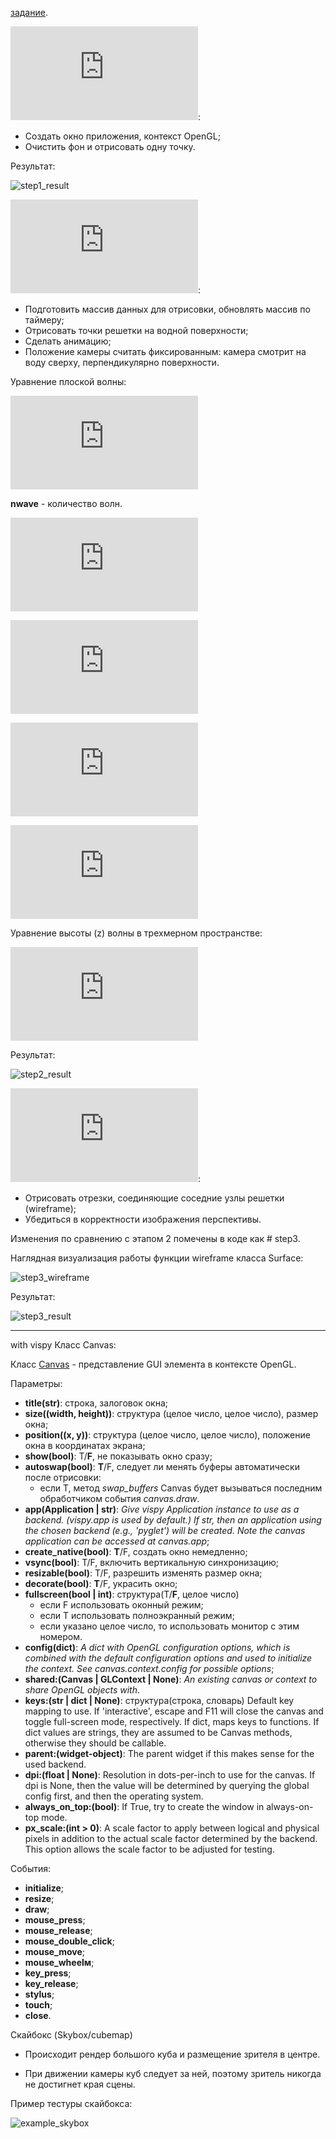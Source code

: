 [задание](https://alepoydes.github.io/introduction-to-numerical-simulation/practice/render/render.html).

![Этап 1](https://github.com/fedy95/Visualization-with-OpenGL/blob/master/step1.py): 
- Создать окно приложения, контекст OpenGL; 
- Очистить фон и отрисовать одну точку.

Результат:

![step1_result](https://github.com/fedy95/Visualization-with-OpenGL/blob/master/images/step1_result.jpg)

![Этап 2](https://github.com/fedy95/Visualization-with-OpenGL/blob/master/step2.py):
- Подготовить массив данных для отрисовки, обновлять массив по таймеру;
- Отрисовать точки решетки на водной поверхности;
- Сделать анимацию;
- Положение камеры считать фиксированным: камера смотрит на воду сверху, перпендикулярно поверхности.

Уравнение плоской волны:

![\xi(x,t)=Acos(\omega t)=Acos(2\pi\nu t)](http://latex.codecogs.com/svg.latex?%5Cfn_jvn%20%5Cxi%28x%2Ct%29%3DAcos%28%5Comega%20t%29%3DAcos%282%5Cpi%5Cnu%20t%29)

**nwave** - количество волн.

![waveVector=nwave*\begin{bmatrix}
 wV_{11}& wV_{12}\\ 
 \vdots& \vdots\\ 
 wV_{nwave1}& wV_{nwave2}
\end{bmatrix}](http://latex.codecogs.com/svg.latex?%5Cfn_jvn%20waveVector%3Dnwave*%5Cbegin%7Bbmatrix%7D%20wV_%7B11%7D%26%20wV_%7B12%7D%5C%5C%20%5Cvdots%26%20%5Cvdots%5C%5C%20wV_%7Bnwave1%7D%26%20wV_%7Bnwave2%7D%20%5Cend%7Bbmatrix%7D)

![\nu=angularFrequency=\frac{\begin{bmatrix}aF_{11}&  \cdots &  aF_{1nwave}\end{bmatrix}}{nwave}](http://latex.codecogs.com/svg.latex?%5Cfn_jvn%20%5Cnu%3DangularFrequency%3D%5Cfrac%7B%5Cbegin%7Bbmatrix%7DaF_%7B11%7D%26%20%5Ccdots%20%26%20aF_%7B1nwave%7D%5Cend%7Bbmatrix%7D%7D%7Bnwave%7D)

![\omega=phase=2\pi\nu=2\pi*angularFrequency=2\pi*\begin{bmatrix}aF_{11}&  \cdots &  aF_{1nwave}\end{bmatrix}](http://latex.codecogs.com/svg.latex?%5Cfn_jvn%20%5Comega%3Dphase%3D2%5Cpi%5Cnu%3D2%5Cpi*angularFrequency%3D2%5Cpi*%5Cbegin%7Bbmatrix%7DaF_%7B11%7D%26%20%5Ccdots%20%26%20aF_%7B1nwave%7D%5Cend%7Bbmatrix%7D)

![A=amplutude=\frac{\begin{bmatrix}A_{11}&  \cdots &  A_{1nwave}\end{bmatrix}}{nwave}](http://latex.codecogs.com/svg.latex?%5Cfn_jvn%20A%3Damplutude%3D%5Cfrac%7B%5Cbegin%7Bbmatrix%7DA_%7B11%7D%26%20%5Ccdots%20%26%20A_%7B1nwave%7D%5Cend%7Bbmatrix%7D%7D%7Bnwave%7D)

Уравнение высоты (z) волны в трехмерном пространстве:

![z=A*cos(\omega + x*waveVector+y*waveVector+t*\nu )](http://latex.codecogs.com/svg.latex?%5Cfn_jvn%20z%3DA*cos%28%5Comega%20&plus;%20x*waveVector&plus;y*waveVector&plus;t*%5Cnu%20%29)

Результат:

![step2_result](https://github.com/fedy95/Visualization-with-OpenGL/blob/master/images/step2_result.gif)

![Этап 3](https://github.com/fedy95/Visualization-with-OpenGL/blob/master/step3.py):
- Отрисовать отрезки, соединяющие соседние узлы решетки (wireframe);
- Убедиться в корректности изображения перспективы.

Изменения по сравнению с этапом 2 помечены в коде как # step3.

Наглядная визуализация работы функции wireframe класса Surface:

![step3_wireframe](https://github.com/fedy95/Visualization-with-OpenGL/blob/master/images/step3_wireframe.jpg)

Результат:

![step3_result](https://github.com/fedy95/Visualization-with-OpenGL/blob/master/images/step3_result.gif)

------
with vispy
Класс Canvas:

Класс [Canvas](https://github.com/vispy/vispy/blob/master/vispy/app/canvas.py) - представление GUI элемента в контексте OpenGL.

Параметры:
- **title(str)**: строка, залоговок окна;
- **size((width, height))**: структура (целое число, целое число), размер окна;
- **position((x, y))**: структура (целое число, целое число), положение окна в координатах экрана;
- **show(bool)**: T/**F**,  не показывать окно сразу;
- **autoswap(bool)**: **T**/F, следует ли менять буферы автоматически после отрисовки:
    - если T, метод *swap_buffers* Canvas будет вызываться последним обработчиком события *canvas.draw*.
- **app(Application | str)**: *Give vispy Application instance to use as a backend. (vispy.app is used by default.) If str, then an application using the chosen backend (e.g., 'pyglet') will be created. Note the canvas application can be accessed at canvas.app*;
- **create_native(bool)**: **T**/F, создать окно немедленно;
- **vsync(bool)**: T/F, включить вертикальную синхронизацию;
- **resizable(bool)**: T/F, разрешить изменять размер окна;
- **decorate(bool)**: **T**/F, украсить окно;
- **fullscreen(bool | int)**: структура(T/**F**, целое число)
  - если F использовать оконный режим;
  - если T использовать полноэкранный режим;
  - если указано целое число, то использовать монитор с этим номером.
- **config(dict)**: *A dict with OpenGL configuration options, which is combined with the default configuration options and used to initialize the context. See canvas.context.config for possible options*;
- **shared:(Canvas | GLContext | None)**: *An existing canvas or context to share OpenGL objects with*.
- **keys:(str | dict | None)**: структура(строка, словарь)
Default key mapping to use. If 'interactive', escape and F11 will close the canvas and toggle full-screen mode, respectively. If dict, maps keys to functions. If dict values are strings, they are assumed to be Canvas methods, otherwise they should be callable.
- **parent:(widget-object)**: The parent widget if this makes sense for the used backend.
- **dpi:(float | None)**: Resolution in dots-per-inch to use for the canvas. If dpi is None, then the value will be determined by querying the global config first, and then the operating system.
- **always_on_top:(bool)**: If True, try to create the window in always-on-top mode.
- **px_scale:(int > 0)**: A scale factor to apply between logical and physical pixels in addition to the actual scale factor determined by the backend. This option allows the scale factor to be adjusted for testing.

События:
- **initialize**;
- **resize**;
- **draw**;
- **mouse_press**;
- **mouse_release**;
- **mouse_double_click**;
- **mouse_move**;
- **mouse_wheelм**;
- **key_press**;
- **key_release**;
- **stylus**;
- **touch**;
- **close**.

Скайбокс (Skybox/cubemap)
- Происходит рендер большого куба и размещение зрителя в центре.

- При движении камеры куб следует за ней, поэтому зритель никогда не достигнет края сцены.

Пример тестуры скайбокса:

![example_skybox](https://github.com/fedy95/Visualization-with-OpenGL/blob/master/images/example_skybox.jpg)
